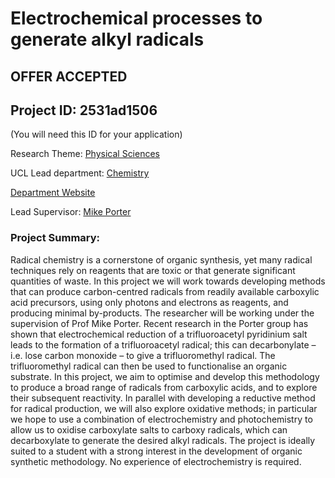 # Electrochemical processes to generate alkyl radicals

## **OFFER ACCEPTED**

## Project ID: **2531ad1506**
(You will need this ID for your application)

Research Theme: [Physical Sciences](../themes/physical-sciences.md)

UCL Lead department: [Chemistry](../departments/chemistry.md)

[Department Website](https://www.ucl.ac.uk/chemistry)

Lead Supervisor: [Mike Porter](https://profiles.ucl.ac.uk/8178)

### Project Summary:

Radical chemistry is a cornerstone of organic synthesis, yet many radical techniques rely on reagents that are toxic or that generate significant quantities of waste. In this project we will work towards developing methods that can produce carbon-centred radicals from readily available carboxylic acid precursors, using only photons and electrons as reagents, and producing minimal by-products.
The researcher will be working under the supervision of Prof Mike Porter. Recent research in the Porter group has shown that electrochemical reduction of a trifluoroacetyl pyridinium salt leads to the formation of a trifluoroacetyl radical; this can decarbonylate – i.e. lose carbon monoxide – to give a trifluoromethyl radical. The trifluoromethyl radical can then be used to functionalise an organic substrate. In this project, we aim to optimise and develop this methodology to produce a broad range of radicals from carboxylic acids, and to explore their subsequent reactivity.
In parallel with developing a reductive method for radical production, we will also explore oxidative methods; in particular we hope to use a combination of electrochemistry and photochemistry to allow us to oxidise carboxylate salts to carboxy radicals, which can decarboxylate to generate the desired alkyl radicals.
The project is ideally suited to a student with a strong interest in the development of organic synthetic methodology. No experience of electrochemistry is required.
